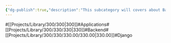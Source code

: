```yaml
---
{"dg-publish":true,"description":"This subcategory will covers about Backendframework Django. There is framework for python. There are many references almost defacto. Advantage is solid polish. That feature provide consistent structure.","permalink":"/projects/library/300/330/330-00/330-00/","dgPassFrontmatter":true,"noteIcon":"0","created":"2024-04-22T18:51:16.788+09:00","updated":"2024-06-20T02:40:40.143+09:00"}
---
```


#[[Projects/Library/300/300\|300]]#Applications#[[Projects/Library/300/330/330\|330]]#Backend#[[Projects/Library/300/330/330.00/330.00\|330.00]]#Django